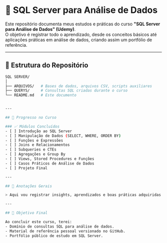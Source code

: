 # 📘 SQL Server para Análise de Dados

Este repositório documenta meus estudos e práticas do curso **"SQL Server para Análise de Dados" (Udemy)**.  
O objetivo é registrar todo o aprendizado, desde os conceitos básicos até aplicações práticas em análise de dados, criando assim um portfólio de referência.

---

## 📂 Estrutura do Repositório

```bash
SQL SERVER/
│
├── ARQUIVOS/   # Bases de dados, arquivos CSV, scripts auxiliares
├── QUERYS/     # Consultas SQL criadas durante o curso
└── README.md   # Este documento


---

## 📑 Progresso no Curso

### ✅ Módulos Concluídos
- [ ] Introdução ao SQL Server
- [ ] Manipulação de Dados (SELECT, WHERE, ORDER BY)
- [ ] Funções e Expressões
- [ ] Joins e Relacionamentos
- [ ] Subqueries e CTEs
- [ ] Agregações e Group By
- [ ] Views, Stored Procedures e Funções
- [ ] Casos Práticos de Análise de Dados
- [ ] Projeto Final

---

## 📝 Anotações Gerais

> Aqui vou registrar insights, aprendizados e boas práticas adquiridas durante o curso.

---

## 🚀 Objetivo Final

Ao concluir este curso, terei:
- Domínio de consultas SQL para análise de dados.
- Material de referência pessoal versionado no GitHub.
- Portfólio público de estudo em SQL Server.

